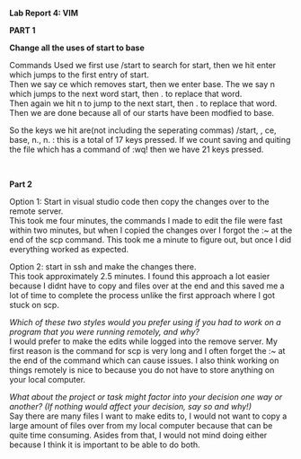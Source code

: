 **Lab Report 4: VIM**

**PART 1**

 
**Change all the uses of start to base**

Commands Used we first use /start to search for start, then we hit enter which jumps to the first entry of start. <br>
Then we say ce which removes start, then we enter base. The we say n which jumps to the next word start, then . to replace that word.<br>
Then again we hit n to jump to the next start, then . to replace that word. Then we are done because all of our starts have been 
modfied to base.
<br>

So the keys we hit are(not including the seperating commas) /start, <enter>, ce, base, n., n. : this is a total of 17 keys pressed.
 If we count saving and quiting the file which has a command of :wq! then we have 21 keys pressed. 
 
 <br>
 
 
 

 
**Part 2**
 
 Option 1: Start in visual studio code then copy the changes over to the remote server. <br>
 This took me four minutes, the commands I made to edit the file were fast within two minutes, but when I copied the changes over I forgot the :~ at the end of the scp command. This took me a minute to figure out, but once I did everything worked as expected. <br>
 
 Option 2: start in ssh and make the changes there. <br>
 This took approximately 2.5 minutes. I found this approach a lot easier because I didnt have to copy and files over at the end and this saved me a lot of time to complete the process unlike the first approach where I got stuck on scp.
 
 
 
 
 
 
 *Which of these two styles would you prefer using if you had to work on a program that you were running remotely, and why?* <br>
 I would prefer to make the edits while logged into the remove server. My first reason is the command for scp is very long and I often forget the :~ at the end of the command which can cause issues. I also think working on things remotely is nice to because you do not have to store anything on your local computer. <br>
 
 *What about the project or task might factor into your decision one way or another? (If nothing would affect your decision, say so and why!)* <br>
Say there are many files I want to make edits to, I would not want to copy a large amount of files over from my local computer because that can be quite time consuming. Asides from that, I would not mind doing either because I think it is important to be able to do both.
 
 
